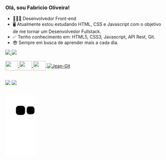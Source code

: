 ### Olá, sou Fabricio Oliveira!

+ 🧑🏽‍💻 Desenvolvedor Front-end
+ 🖥️ Atualmente estou estudando HTML, CSS e Javascript com o objetivo de me tornar um Desenvolvedor Fullstack.
+ ✅ Tenho conhecimento em: HTML5, CSS3, Javascript,  API Rest, Git.
+ 😎 Sempre em busca de aprender mais a cada dia.


<div>
  <a href="https://github.com/fabricio-odn">
  <img height="180em" src="https://github-readme-stats.vercel.app/api?username=fabricio-odn&show_icons=true&theme=vision-friendly-dark&include_all_commits=true&count_private=true"/>
  <img height="180em" width="auto" src="https://github-readme-stats.vercel.app/api/top-langs/?username=fabricio-odn&layout=compact&langs_count=7&theme=vision-friendly-dark"/>
</div>

<div style="display: inline_block"><br>
  <img align="center" height="30" width="40" src="https://cdn.jsdelivr.net/gh/devicons/devicon/icons/html5/html5-original-wordmark.svg" />
  <img align="center" height="30" width="40" src="https://cdn.jsdelivr.net/gh/devicons/devicon/icons/css3/css3-plain-wordmark.svg" />
  <img align="center" height="30" width="40" src="https://cdn.jsdelivr.net/gh/devicons/devicon/icons/javascript/javascript-plain.svg" />
 
  <img align="center" alt="Jean-Git" height="40" width="50" src="https://cdn.jsdelivr.net/gh/devicons/devicon/icons/git/git-plain-wordmark.svg" />
 
  ##

  <div>
  <a href="https://www.linkedin.com/in/fabricio-on/" target="_blank"><img src="https://img.shields.io/badge/-LinkedIn-%230077B5?style=for-the-badge&logo=linkedin&logoColor=white" target="_blank"></a>
  <a href = "fabriciodeoliveira334@gmail.com"><img src="https://img.shields.io/badge/Gmail-D14836?style=for-the-badge&logo=gmail&logoColor=white" target="_blank"></a>
</div>

##
 ![Snake animation](https://github.com/ryukl12/ryukl12/blob/output/github-contribution-grid-snake.svg)

